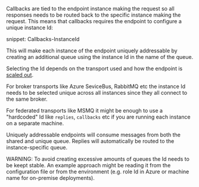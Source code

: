 
Callbacks are tied to the endpoint instance making the request so all responses needs to be routed back to the specific instance making the request. This means that callbacks requires the endpoint to configure a unique instance Id:

snippet: Callbacks-InstanceId

This will make each instance of the endpoint uniquely addressable by creating an additional queue using the instance Id in the name of the queue. 

Selecting the Id depends on the transport used and how the endpoint is [scaled out](/transports/scale-out.md#when-to-scale-out).

For broker transports like Azure SeviceBus, RabbitMQ etc the instance Id needs to be selected unique across all instances since they all connect to the same broker.

For federated transports like MSMQ it might be enough to use a "hardcoded" Id like `replies`, `callbacks` etc if you are running each instance on a separate machine. 

Uniquely addressable endpoints will consume messages from both the shared and unique queue. Replies will automatically be routed to the instance-specific queue.

WARNING: To avoid creating excessive amounts of queues the Id needs to be keept stable. An example approach might be reading it from the configuration file or from the environment (e.g. role Id in Azure or machine name for on-premise deployments).
